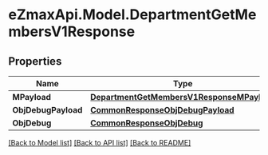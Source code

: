 
# eZmaxApi.Model.DepartmentGetMembersV1Response

## Properties

Name | Type | Description | Notes
------------ | ------------- | ------------- | -------------
**MPayload** | [**DepartmentGetMembersV1ResponseMPayload**](DepartmentGetMembersV1ResponseMPayload.md) |  | 
**ObjDebugPayload** | [**CommonResponseObjDebugPayload**](CommonResponseObjDebugPayload.md) |  | [optional] 
**ObjDebug** | [**CommonResponseObjDebug**](CommonResponseObjDebug.md) |  | [optional] 

[[Back to Model list]](../README.md#documentation-for-models)
[[Back to API list]](../README.md#documentation-for-api-endpoints)
[[Back to README]](../README.md)

